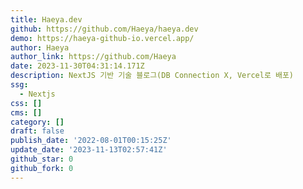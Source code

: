 ```yaml
---
title: Haeya.dev
github: https://github.com/Haeya/haeya.dev
demo: https://haeya-github-io.vercel.app/
author: Haeya
author_link: https://github.com/Haeya
date: 2023-11-30T04:31:14.171Z
description: NextJS 기반 기술 블로그(DB Connection X, Vercel로 배포)
ssg:
  - Nextjs
css: []
cms: []
category: []
draft: false
publish_date: '2022-08-01T00:15:25Z'
update_date: '2023-11-13T02:57:41Z'
github_star: 0
github_fork: 0
---
```

